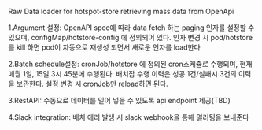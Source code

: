 Raw Data loader for hotspot-store retrieving mass data from OpenApi


1.Argument 설정:
OpenAPI spec에 따라 data fetch 하는 paging 인자를 설정할 수 있으며,
configMap/hotstore-config 에 정의되어 있다.
인자 변경 시 pod/hotstore를 kill 하면 pod이 자동으로 재생성 되면서 새로운 인자를 load한다


2.Batch schedule설정:
cronJob/hotstore 에 정의된 cron스케쥴로 수행되며, 현재 매월 1일, 15일 3시 45분에 수행된다.
배치잡 수행 이력은 성공 1건/실패시 3건의 이력을 보관한다.
설정 변경 시 cronJob만 reload하면 된다.


3.RestAPI:
수동으로 데이터를 밀어 넣을 수 있도록 api endpoint 제공(TBD)


4.Slack integration:
배치 에러 발생 시 slack webhook을 통해 얼러팅을 보내준다
